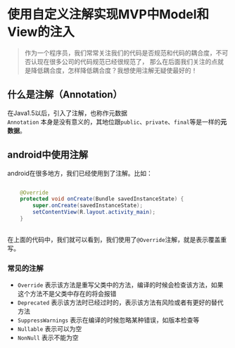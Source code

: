 # 使用自定义注解实现MVP中Model和View的注入
> 作为一个程序员，我们常常关注我们的代码是否规范和代码的耦合度，不可否认现在很多公司的代码规范已经很规范了，
那么在后面我们关注的点就是降低耦合度，怎样降低耦合度？我想使用注解无疑使最好的！

## 什么是注解（Annotation）
在Java1.5以后，引入了注解，也称作元数据    
`Annotation` 本身是没有意义的，其地位跟`public`、`private`、`final`等是一样的**元数据**。   


## android中使用注解
android在很多地方，我们已经使用到了注解。比如：

```java 

    @Override
    protected void onCreate(Bundle savedInstanceState) {
        super.onCreate(savedInstanceState);
        setContentView(R.layout.activity_main);
    }
    
```
在上面的代码中，我们就可以看到，我们使用了`@Override`注解，就是表示覆盖重写。

### 常见的注解   
* `Override`  表示该方法是重写父类中的方法，编译的时候会检查该方法，如果这个方法不是父类中存在的将会报错
* `Deprecated` 表示该方法时已经过时的，表示该方法有风险或者有更好的替代方法
* `SuppressWarnings` 表示在编译的时候忽略某种错误，如版本检查等
* `Nullable` 表示可以为空
* `NonNull` 表示不能为空

